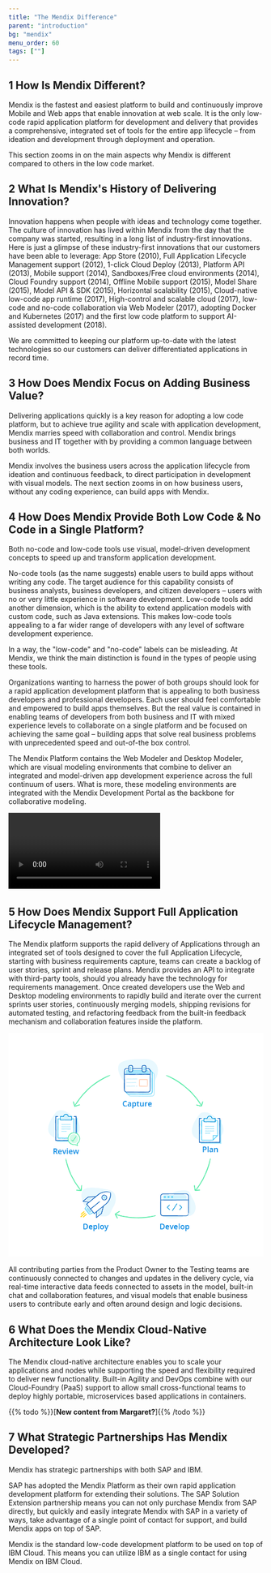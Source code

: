 ```yaml
---
title: "The Mendix Difference"
parent: "introduction"
bg: "mendix"
menu_order: 60
tags: [""]
---
```


## 1 How Is Mendix Different?

Mendix is the fastest and easiest platform to build and continuously improve Mobile and Web apps that enable innovation at web scale. It is the only low-code rapid application platform for development and delivery that provides a comprehensive, integrated set of tools for the entire app lifecycle – from ideation and development through deployment and operation.

This section zooms in on the main aspects why Mendix is different compared to others in the low code market.

## 2 What Is Mendix's History of Delivering Innovation?

Innovation happens when people with ideas and technology come together. The culture of innovation has lived within Mendix from the day that the company was started, resulting in a long list of industry-first innovations. Here is just a glimpse of these industry-first innovations that our customers have been able to leverage: App Store (2010), Full Application Lifecycle Management support (2012), 1-click Cloud Deploy (2013), Platform API (2013), Mobile support (2014), Sandboxes/Free cloud environments (2014), Cloud Foundry support (2014), Offline Mobile support (2015), Model Share (2015), Model API & SDK (2015), Horizontal scalability (2015), Cloud-native low-code app runtime (2017), High-control and scalable cloud (2017), low-code and no-code collaboration via Web Modeler (2017), adopting Docker and Kubernetes (2017) and the first low code platform to support AI-assisted development (2018).

We are committed to keeping our platform up-to-date with the latest technologies so our customers can deliver differentiated applications in record time.

## 3 How Does Mendix Focus on Adding Business Value?

Delivering applications quickly is a key reason for adopting a low code platform, but to achieve true agility and scale with application development, Mendix marries speed with collaboration and control. Mendix brings business and IT together with by providing a common language between both worlds.

Mendix involves the business users across the application lifecycle from ideation and continuous feedback, to direct participation in development with visual models. The next section zooms in on how business users, without any coding experience, can build apps with Mendix.

## 4 How Does Mendix Provide Both Low Code & No Code in a Single Platform?

Both no-code and low-code tools use visual, model-driven development concepts to speed up and transform application development.

No-code tools (as the name suggests) enable users to build apps without writing any code. The target audience for this capability consists of business analysts, business developers, and citizen developers – users with no or very little experience in software development. Low-code tools add another dimension, which is the ability to extend application models with custom code, such as Java extensions. This makes low-code tools appealing to a far wider range of developers with any level of software development experience.

In a way, the "low-code" and "no-code" labels can be misleading. At Mendix, we think the main distinction is found in the types of people using these tools.

Organizations wanting to harness the power of both groups should look for a rapid application development platform that is appealing to both business developers and professional developers. Each user should feel comfortable and empowered to build apps themselves. But the real value is contained in enabling teams of developers from both business and IT with mixed experience levels to collaborate on a single platform and be focused on achieving the same goal – building apps that solve real business problems with unprecedented speed and out-of-the box control.

The Mendix Platform contains the Web Modeler and Desktop Modeler, which are visual modeling environments that combine to deliver an integrated and model-driven app development experience across the full continuum of users. What is more, these modeling environments are integrated with the Mendix Development Portal as the backbone for collaborative modeling.

<video controls src="attachments/Bring-Business-Knowledge-Into-the-App-Development-Process.mp4">VIDEO</video>

## 5 How Does Mendix Support Full Application Lifecycle Management?

The Mendix platform supports the rapid delivery of Applications through an integrated set of tools designed to cover the full Application Lifecycle, starting with business requirements capture, teams can create a backlog of user stories, sprint and release plans. Mendix provides an API to integrate with third-party tools, should you already have the technology for requirements management. Once created developers use the Web and Desktop modeling environments to rapidly build and iterate over the current sprints user stories, continuously merging models, shipping revisions for automated testing, and refactoring feedback from the built-in feedback mechanism and collaboration features inside the platform.

![](attachments/cycle-1.png)

All contributing parties from the Product Owner to the Testing teams are continuously connected to changes and updates in the delivery cycle, via real-time interactive data feeds connected to assets in the model, built-in chat and collaboration features, and visual models that enable business users to contribute early and often around design and logic decisions. 

## 6  What Does the Mendix Cloud-Native Architecture Look Like?

The Mendix cloud-native architecture enables you to scale your applications and nodes while supporting the speed and flexibility required to deliver new functionality. Built-in Agility and DevOps combine with our Cloud-Foundry (PaaS) support to allow small cross-functional teams to deploy highly portable, microservices based applications in containers.  

{{% todo %}}[**New content from Margaret?**]{{% /todo %}}

## 7 What Strategic Partnerships Has Mendix Developed?

Mendix has strategic partnerships with both SAP and IBM.

SAP has adopted the Mendix Platform as their own rapid application development platform for extending their solutions. The SAP Solution Extension partnership means you can not only purchase Mendix from SAP directly, but quickly and easily integrate Mendix with SAP in a variety of ways, take advantage of a single point of contact for support, and build Mendix apps on top of SAP.

Mendix is the standard low-code development platform to be used on top of IBM Cloud. This means you can utilize IBM as a single contact for using Mendix on IBM Cloud.
